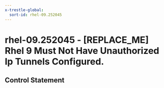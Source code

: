 ```yaml
---
x-trestle-global:
  sort-id: rhel-09.252045
---
```


# rhel-09.252045 - \[REPLACE_ME\] Rhel 9 Must Not Have Unauthorized Ip Tunnels Configured.

## Control Statement
